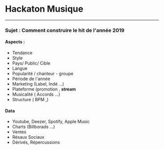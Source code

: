 # Hackaton Musique
---

### Sujet : Comment construire le hit de l'année 2019 

#### Aspects : 
* Tendance 
* Style 
* Pays/ Public/ Cible
* Langue
* Popularité / chanteur -  groupe
* Période de l'année
* Marketing (Label, Indé ...)
* Plateforme (promotion , **stream**
* Musicalité ( Accords ...)
* Structure ( BPM ,)

#### Data
* Youtube, Deezer, Spotify, Apple Music
* Charts (Billborads ...)
* Ventes
* Résaux Sociaux
* Dérivés, Répercussions
